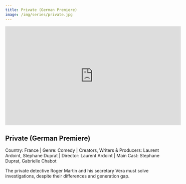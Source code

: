 ```yaml
---
title: Private (German Premiere)
image: /img/series/private.jpg
---
```

<iframe width="560" height="315" src="https://vimeo.com/720583307" frameborder="0" allow="accelerometer; autoplay; encrypted-media; gyroscope; picture-in-picture" allowfullscreen></iframe>

## Private (German Premiere)
Country: France | Genre: Comedy | Creators, Writers & Producers: Laurent Ardoint, Stephane Duprat | Director: Laurent Ardoint | Main Cast: Stephane Duprat, Gabrielle Chabot

The private detective Roger Martin and his secretary Vera must solve investigations, despite their differences and generation gap.